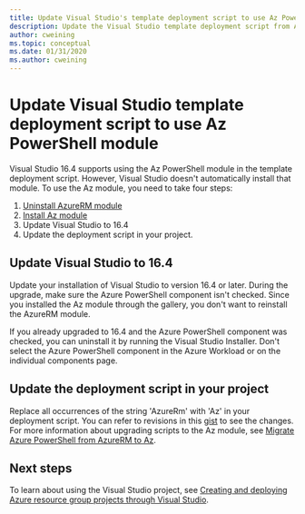 ```yaml
---
title: Update Visual Studio's template deployment script to use Az PowerShell
description: Update the Visual Studio template deployment script from AzureRM to Az PowerShell
author: cweining
ms.topic: conceptual
ms.date: 01/31/2020
ms.author: cweining
---
```

# Update Visual Studio template deployment script to use Az PowerShell module

Visual Studio 16.4 supports using the Az PowerShell module in the template deployment script. However, Visual Studio doesn't automatically install that module. To use the Az module, you need to take four steps:

1. [Uninstall AzureRM module](/powershell/azure/uninstall-az-ps#uninstall-the-azurerm-module)
1. [Install Az module](/powershell/azure/install-azure-powershell)
1. Update Visual Studio to 16.4
1. Update the deployment script in your project.

## Update Visual Studio to 16.4

Update your installation of Visual Studio to version 16.4 or later. During the upgrade, make sure the Azure PowerShell component isn't checked. Since you installed the Az module through the gallery, you don't want to reinstall the AzureRM module.

If you already upgraded to 16.4 and the Azure PowerShell component was checked, you can uninstall it by running the Visual Studio Installer. Don't select the Azure PowerShell component in the Azure Workload or on the individual components page.

## Update the deployment script in your project

Replace all occurrences of the string 'AzureRm' with 'Az' in your deployment script. You can refer to revisions in this [gist](https://gist.github.com/cweining/d2da2479418ea403499c4306dcf4f619) to see the changes. For more information about upgrading scripts to the Az module, see [Migrate Azure PowerShell from AzureRM to Az](/powershell/azure/migrate-from-azurerm-to-az).

## Next steps

To learn about using the Visual Studio project, see [Creating and deploying Azure resource group projects through Visual Studio](create-visual-studio-deployment-project.md).

